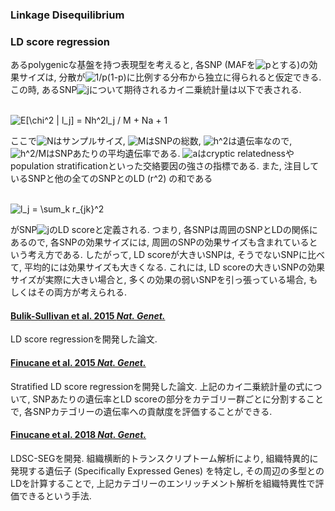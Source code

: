 ### Linkage Disequilibrium


### LD score regression
あるpolygenicな基盤を持つ表現型を考えると, 各SNP (MAFを<img src="https://latex.codecogs.com/gif.latex?p" title="p" />とする)の効果サイズは, 分散が<img src="https://latex.codecogs.com/gif.latex?1/p(1-p)" title="1/p(1-p)" />に比例する分布から独立に得られると仮定できる. この時, あるSNP<img src="https://latex.codecogs.com/gif.latex?j" title="j" />について期待されるカイ二乗統計量は以下で表される.<br><br>

<img src="https://latex.codecogs.com/gif.latex?E[\chi^2&space;|&space;l_j]&space;=&space;Nh^2l_j&space;/&space;M&space;&plus;&space;Na&space;&plus;&space;1" title="E[\chi^2 | l_j] = Nh^2l_j / M + Na + 1" /><br>

ここで<img src="https://latex.codecogs.com/gif.latex?N" title="N" />はサンプルサイズ, <img src="https://latex.codecogs.com/gif.latex?M" title="M" />はSNPの総数, <img src="https://latex.codecogs.com/gif.latex?h^2" title="h^2" />は遺伝率なので, <img src="https://latex.codecogs.com/gif.latex?h^2/M" title="h^2/M" />はSNPあたりの平均遺伝率である. <img src="https://latex.codecogs.com/gif.latex?a" title="a" />はcryptic relatednessやpopulation stratificationといった交絡要因の強さの指標である. また, 注目しているSNPと他の全てのSNPとのLD (r^2) の和である<br><br>

<img src="https://latex.codecogs.com/gif.latex?l_j&space;=&space;\sum_k&space;r_{jk}^2" title="l_j = \sum_k r_{jk}^2" /><br>

がSNP<img src="https://latex.codecogs.com/gif.latex?j" title="j" />のLD scoreと定義される. つまり, 各SNPは周囲のSNPとLDの関係にあるので, 各SNPの効果サイズには, 周囲のSNPの効果サイズも含まれているという考え方である. したがって, LD scoreが大きいSNPは, そうでないSNPに比べて, 平均的には効果サイズも大きくなる. これには, LD scoreの大きいSNPの効果サイズが実際に大きい場合と, 多くの効果の弱いSNPを引っ張っている場合, もしくはその両方が考えられる.

#### [Bulik-Sullivan et al. 2015 _Nat. Genet._](https://www.nature.com/articles/ng.3211)
LD score regressionを開発した論文.

#### [Finucane et al. 2015 _Nat. Genet._](https://www.nature.com/articles/ng.3404)
Stratified LD score regressionを開発した論文. 上記のカイ二乗統計量の式について, SNPあたりの遺伝率とLD scoreの部分をカテゴリー群ごとに分割することで, 各SNPカテゴリーの遺伝率への貢献度を評価することができる.

#### [Finucane et al. 2018 _Nat. Genet._](https://www.nature.com/articles/s41588-018-0081-4)
LDSC-SEGを開発. 組織横断的トランスクリプトーム解析により, 組織特異的に発現する遺伝子 (Specifically Expressed Genes) を特定し, その周辺の多型とのLDを計算することで, 上記カテゴリーのエンリッチメント解析を組織特異性で評価できるという手法.